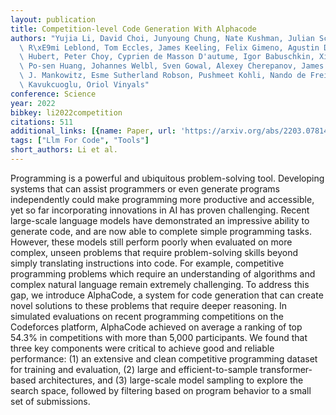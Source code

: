 ```yaml
---
layout: publication
title: Competition-level Code Generation With Alphacode
authors: "Yujia Li, David Choi, Junyoung Chung, Nate Kushman, Julian Schrittwieser,\
  \ R\xE9mi Leblond, Tom Eccles, James Keeling, Felix Gimeno, Agustin Dal Lago, Thomas\
  \ Hubert, Peter Choy, Cyprien de Masson D'autume, Igor Babuschkin, Xinyun Chen,\
  \ Po-sen Huang, Johannes Welbl, Sven Gowal, Alexey Cherepanov, James Molloy, Daniel\
  \ J. Mankowitz, Esme Sutherland Robson, Pushmeet Kohli, Nando de Freitas, Koray\
  \ Kavukcuoglu, Oriol Vinyals"
conference: Science
year: 2022
bibkey: li2022competition
citations: 511
additional_links: [{name: Paper, url: 'https://arxiv.org/abs/2203.07814'}]
tags: ["Llm For Code", "Tools"]
short_authors: Li et al.
---
```

Programming is a powerful and ubiquitous problem-solving tool. Developing
systems that can assist programmers or even generate programs independently
could make programming more productive and accessible, yet so far incorporating
innovations in AI has proven challenging. Recent large-scale language models
have demonstrated an impressive ability to generate code, and are now able to
complete simple programming tasks. However, these models still perform poorly
when evaluated on more complex, unseen problems that require problem-solving
skills beyond simply translating instructions into code. For example,
competitive programming problems which require an understanding of algorithms
and complex natural language remain extremely challenging. To address this gap,
we introduce AlphaCode, a system for code generation that can create novel
solutions to these problems that require deeper reasoning. In simulated
evaluations on recent programming competitions on the Codeforces platform,
AlphaCode achieved on average a ranking of top 54.3% in competitions with more
than 5,000 participants. We found that three key components were critical to
achieve good and reliable performance: (1) an extensive and clean competitive
programming dataset for training and evaluation, (2) large and
efficient-to-sample transformer-based architectures, and (3) large-scale model
sampling to explore the search space, followed by filtering based on program
behavior to a small set of submissions.